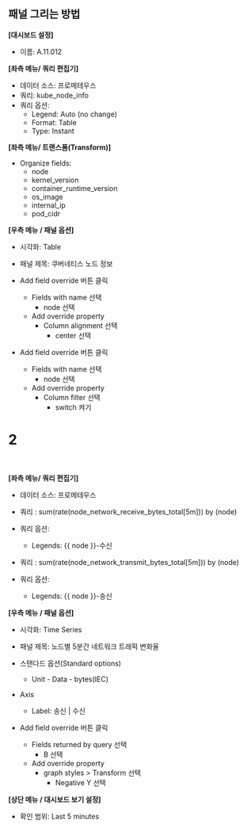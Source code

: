 ## 패널 그리는 방법

**[대시보드 설정]**
* 이름: A.11.012

**[좌측 메뉴/ 쿼리 편집기]** 
* 데이터 소스: 프로메테우스
* 쿼리: kube_node_info
* 쿼리 옵션:
  - Legend: Auto (no change)
  - Format: Table
  - Type: Instant

**[좌측 메뉴/ 트랜스폼(Transform)]** 
* Organize fields:
  - node
  - kernel_version
  - container_runtime_version
  - os_image
  - internal_ip
  - pod_cidr

**[우측 메뉴 / 패널 옵션]**
* 시각화: Table
* 패널 제목: 쿠버네티스 노드 정보

* Add field override 버튼 클릭
  - Fields with name 선택
    - node 선택
  - Add override property
    - Column alignment 선택
      - center 선택

* Add field override 버튼 클릭
  - Fields with name 선택
    - node 선택
  - Add override property
    - Column filter 선택
      - switch 켜기 

# 2
</br>

**[좌측 메뉴/ 쿼리 편집기]**
* 데이터 소스: 프로메테우스
* 쿼리 :  sum(rate(node_network_receive_bytes_total[5m])) by (node)
* 쿼리 옵션:
  - Legends: {{ node }}-수신

* 쿼리 : sum(rate(node_network_transmit_bytes_total[5m])) by (node)
* 쿼리 옵션:
  - Legends: {{ node }}-송신

**[우측 메뉴 / 패널 옵션]**
* 시각화: Time Series
* 패널 제목: 노드별 5분간 네트워크 트래픽 변화율
* 스탠다드 옵션(Standard options)
  - Unit - Data - bytes(IEC)
* Axis
  - Label: 송신 | 수신

* Add field override 버튼 클릭
  - Fields returned by query 선택
    - B 선택
  - Add override property
    - graph styles > Transform 선택
      - Negative Y 선택
 
**[상단 메뉴 / 대시보드 보기 설정]**
* 확인 범위: Last 5 minutes